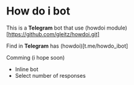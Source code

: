 # How do i bot

This is a **Telegram** bot that use (howdoi module)[https://github.com/gleitz/howdoi.git]

Find in **Telegram** has (howdoi)[t.me/howdo_ibot]

Comming (i hope soon)
* Inline bot
* Select number of responses
